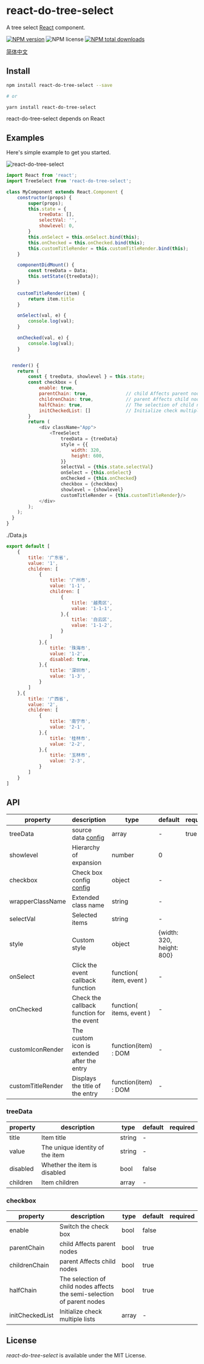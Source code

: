 # react-do-tree-select
A tree select [React] component.

[![NPM version](https://img.shields.io/npm/v/react-do-tree-select.svg?style=flat)](https://www.npmjs.com/package/react-do-tree-select)
![NPM license](https://img.shields.io/npm/l/react-do-tree-select.svg?style=flat)
[![NPM total downloads](https://img.shields.io/npm/dt/react-do-tree-select.svg?style=flat)](https://www.npmjs.com/package/react-do-tree-select?minimal=true)

[简体中文](./README-zh_CN.md)

## Install
```bash
npm install react-do-tree-select --save

# or

yarn install react-do-tree-select
```
react-do-tree-select depends on React

## Examples

Here's simple example to get you started. 

<img src="https://github.com/hjyue1/react-do-tree-select/blob/master/react-do-tree-select.gif?raw=true" alt="react-do-tree-select" />

```js
import React from 'react';
import TreeSelect from 'react-do-tree-select';

class MyComponent extends React.Component {
    constructor(props) {
        super(props);
        this.state = {
            treeData: [],
            selectVal: '',
            showlevel: 0,
        }
        this.onSelect = this.onSelect.bind(this);
        this.onChecked = this.onChecked.bind(this);
        this.customTitleRender = this.customTitleRender.bind(this);
    }

    componentDidMount() {
        const treeData = Data;
        this.setState({treeData});
    }
  
    customTitleRender(item) {
        return item.title
    }

    onSelect(val, e) {
        console.log(val);
    }

    onChecked(val, e) {
        console.log(val);
    }


  render() {
    return (
        const { treeData, showlevel } = this.state;
        const checkbox = {
            enable: true,
            parentChain: true,              // child Affects parent nodes;
            childrenChain: true,            // parent Affects child nodes;
            halfChain: true,                // The selection of child nodes affects the semi-selection of parent nodes.
            initCheckedList: []             // Initialize check multiple lists
        }
        return (
            <div className="App">
                <TreeSelect
                    treeData = {treeData}
                    style = {{
                        width: 320,
                        height: 600,
                    }}
                    selectVal = {this.state.selectVal}
                    onSelect = {this.onSelect}
                    onChecked = {this.onChecked}
                    checkbox = {checkbox}
                    showlevel = {showlevel}
                    customTitleRender = {this.customTitleRender}/>
            </div>
        );
    );
  }
}
```
./Data.js
```js
export default [
    {
        title: '广东省',
        value: '1',
        children: [
            {
                title: '广州市',
                value: '1-1',
                children: [
                    {
                        title: '越秀区',
                        value: '1-1-1',
                    },{
                        title: '白云区',
                        value: '1-1-2',
                    }
                ]
            },{
                title: '珠海市',
                value: '1-2',
                disabled: true,
            },{
                title: '深圳市',
                value: '1-3',
            }
        ]
    },{
        title: '广西省',
        value: '2',
        children: [
            {
                title: '南宁市',
                value: '2-1',
            },{
                title: '桂林市',
                value: '2-2',
            },{
                title: '玉林市',
                value: '2-3',
            }
        ]
    }
]
```

## API

| property | description | type | default | required |
| -------- | ----------- | ---- | ------- | -------- |
| treeData | source data [config](#treeData) | array | - | true |
| showlevel | Hierarchy of expansion | number | 0 |
| checkbox | Check box config [config](#checkbox) | object | - |
| wrapperClassName | Extended class name | string | - |
| selectVal | Selected items | string | - |
| style | Custom style | object | {width: 320, height: 800} |
| onSelect | Click the event callback function | function( item, event ) | - |
| onChecked | Check the callback function for the event | function( items, event ) | - |
| customIconRender | The custom icon is extended after the entry | function(item) : DOM | - |
| customTitleRender | Displays the title of the entry | function(item) : DOM | - |

### treeData
| property | description | type | default | required |
| -------- | ----------- | ---- | ------- | -------- |
| title | Item title | string | - |
| value | The unique identity of the item | string | - |
| disabled | Whether the item is disabled | bool | false |
| children | Item children | array | - |

### checkbox

| property | description | type | default | required |
| -------- | ----------- | ---- | ------- | -------- |
| enable | Switch the check box | bool | false |
| parentChain | child Affects parent nodes | bool | true |
| childrenChain | parent Affects child nodes | bool | true |
| halfChain | The selection of child nodes affects the semi-selection of parent nodes | bool | true |
| initCheckedList | Initialize check multiple lists | array | - |

## License

*react-do-tree-select* is available under the MIT License.


[React]: https://github.com/facebook/react
